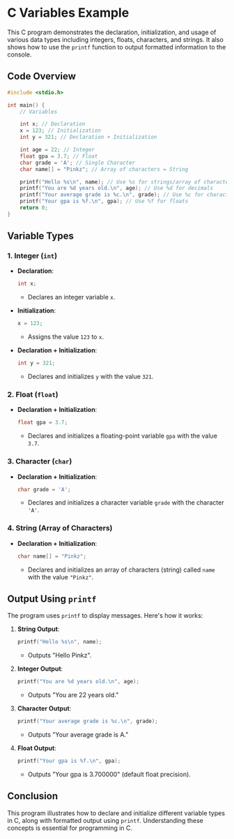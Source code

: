 # C Variables Example

This C program demonstrates the declaration, initialization, and usage of various data types including integers, floats, characters, and strings. It also shows how to use the `printf` function to output formatted information to the console.

## Code Overview

```c
#include <stdio.h>

int main() {
    // Variables

    int x; // Declaration
    x = 123; // Initialization
    int y = 321; // Declaration + Initialization

    int age = 22; // Integer
    float gpa = 3.7; // Float
    char grade = 'A'; // Single Character
    char name[] = "Pinkz"; // Array of characters = String

    printf("Hello %s\n", name); // Use %s for strings/array of characters
    printf("You are %d years old.\n", age); // Use %d for decimals
    printf("Your average grade is %c.\n", grade); // Use %c for character
    printf("Your gpa is %f.\n", gpa); // Use %f for floats
    return 0;
}
```

## Variable Types

### 1. Integer (`int`)
- **Declaration**: 
  ```c
  int x;
  ```
  - Declares an integer variable `x`.
  
- **Initialization**: 
  ```c
  x = 123;
  ```
  - Assigns the value `123` to `x`.
  
- **Declaration + Initialization**: 
  ```c
  int y = 321;
  ```
  - Declares and initializes `y` with the value `321`.

### 2. Float (`float`)
- **Declaration + Initialization**: 
  ```c
  float gpa = 3.7;
  ```
  - Declares and initializes a floating-point variable `gpa` with the value `3.7`.

### 3. Character (`char`)
- **Declaration + Initialization**: 
  ```c
  char grade = 'A';
  ```
  - Declares and initializes a character variable `grade` with the character `'A'`.

### 4. String (Array of Characters)
- **Declaration + Initialization**: 
  ```c
  char name[] = "Pinkz";
  ```
  - Declares and initializes an array of characters (string) called `name` with the value `"Pinkz"`.

## Output Using `printf`

The program uses `printf` to display messages. Here's how it works:

1. **String Output**:
   ```c
   printf("Hello %s\n", name);
   ```
   - Outputs "Hello Pinkz".

2. **Integer Output**:
   ```c
   printf("You are %d years old.\n", age);
   ```
   - Outputs "You are 22 years old."

3. **Character Output**:
   ```c
   printf("Your average grade is %c.\n", grade);
   ```
   - Outputs "Your average grade is A."

4. **Float Output**:
   ```c
   printf("Your gpa is %f.\n", gpa);
   ```
   - Outputs "Your gpa is 3.700000" (default float precision).

## Conclusion

This program illustrates how to declare and initialize different variable types in C, along with formatted output using `printf`. Understanding these concepts is essential for programming in C.
